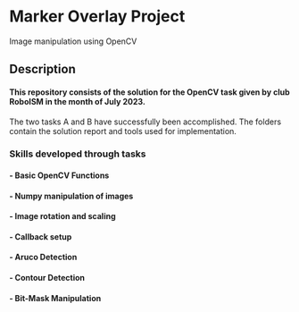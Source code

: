 # Marker Overlay Project
Image manipulation using OpenCV

## Description
#### This repository consists of the solution for the OpenCV task given by club RoboISM in the month of July 2023. 
The two tasks A and B have successfully been accomplished. The folders contain the solution report and tools used for implementation.

### Skills developed through tasks
#### - Basic OpenCV Functions
#### - Numpy manipulation of images
#### - Image rotation and scaling
#### - Callback setup
#### - Aruco Detection
#### - Contour Detection
#### - Bit-Mask Manipulation
